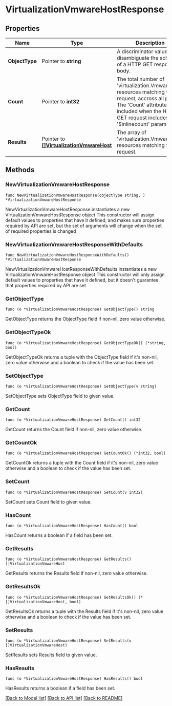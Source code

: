 # VirtualizationVmwareHostResponse

## Properties

Name | Type | Description | Notes
------------ | ------------- | ------------- | -------------
**ObjectType** | Pointer to **string** | A discriminator value to disambiguate the schema of a HTTP GET response body. | 
**Count** | Pointer to **int32** | The total number of &#39;virtualization.VmwareHost&#39; resources matching the request, accross all pages. The &#39;Count&#39; attribute is included when the HTTP GET request includes the &#39;$inlinecount&#39; parameter. | [optional] 
**Results** | Pointer to [**[]VirtualizationVmwareHost**](virtualization.VmwareHost.md) | The array of &#39;virtualization.VmwareHost&#39; resources matching the request. | [optional] 

## Methods

### NewVirtualizationVmwareHostResponse

`func NewVirtualizationVmwareHostResponse(objectType string, ) *VirtualizationVmwareHostResponse`

NewVirtualizationVmwareHostResponse instantiates a new VirtualizationVmwareHostResponse object
This constructor will assign default values to properties that have it defined,
and makes sure properties required by API are set, but the set of arguments
will change when the set of required properties is changed

### NewVirtualizationVmwareHostResponseWithDefaults

`func NewVirtualizationVmwareHostResponseWithDefaults() *VirtualizationVmwareHostResponse`

NewVirtualizationVmwareHostResponseWithDefaults instantiates a new VirtualizationVmwareHostResponse object
This constructor will only assign default values to properties that have it defined,
but it doesn't guarantee that properties required by API are set

### GetObjectType

`func (o *VirtualizationVmwareHostResponse) GetObjectType() string`

GetObjectType returns the ObjectType field if non-nil, zero value otherwise.

### GetObjectTypeOk

`func (o *VirtualizationVmwareHostResponse) GetObjectTypeOk() (*string, bool)`

GetObjectTypeOk returns a tuple with the ObjectType field if it's non-nil, zero value otherwise
and a boolean to check if the value has been set.

### SetObjectType

`func (o *VirtualizationVmwareHostResponse) SetObjectType(v string)`

SetObjectType sets ObjectType field to given value.


### GetCount

`func (o *VirtualizationVmwareHostResponse) GetCount() int32`

GetCount returns the Count field if non-nil, zero value otherwise.

### GetCountOk

`func (o *VirtualizationVmwareHostResponse) GetCountOk() (*int32, bool)`

GetCountOk returns a tuple with the Count field if it's non-nil, zero value otherwise
and a boolean to check if the value has been set.

### SetCount

`func (o *VirtualizationVmwareHostResponse) SetCount(v int32)`

SetCount sets Count field to given value.

### HasCount

`func (o *VirtualizationVmwareHostResponse) HasCount() bool`

HasCount returns a boolean if a field has been set.

### GetResults

`func (o *VirtualizationVmwareHostResponse) GetResults() []VirtualizationVmwareHost`

GetResults returns the Results field if non-nil, zero value otherwise.

### GetResultsOk

`func (o *VirtualizationVmwareHostResponse) GetResultsOk() (*[]VirtualizationVmwareHost, bool)`

GetResultsOk returns a tuple with the Results field if it's non-nil, zero value otherwise
and a boolean to check if the value has been set.

### SetResults

`func (o *VirtualizationVmwareHostResponse) SetResults(v []VirtualizationVmwareHost)`

SetResults sets Results field to given value.

### HasResults

`func (o *VirtualizationVmwareHostResponse) HasResults() bool`

HasResults returns a boolean if a field has been set.


[[Back to Model list]](../README.md#documentation-for-models) [[Back to API list]](../README.md#documentation-for-api-endpoints) [[Back to README]](../README.md)



